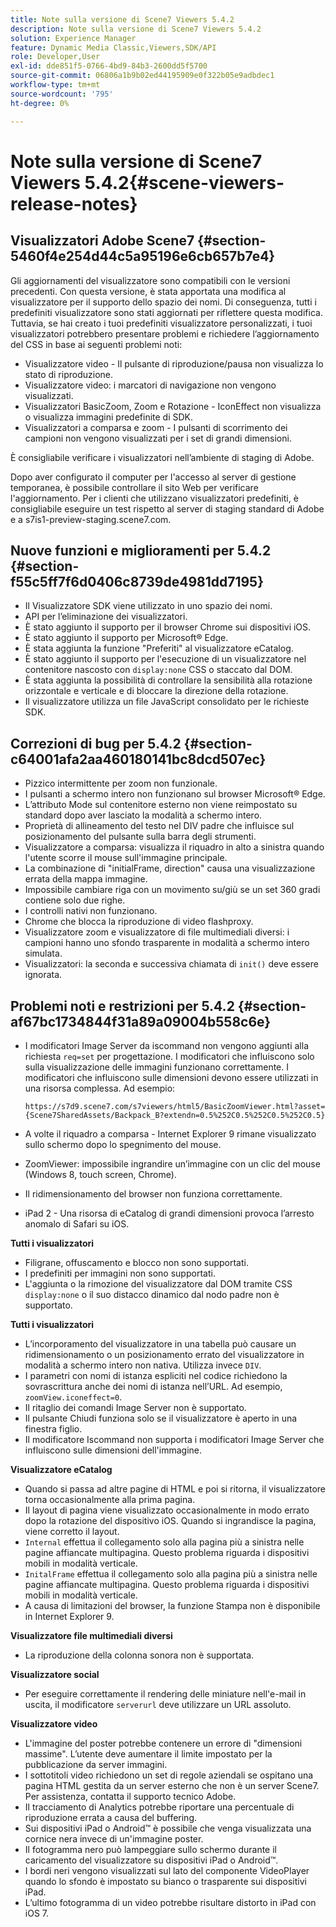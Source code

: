 ```yaml
---
title: Note sulla versione di Scene7 Viewers 5.4.2
description: Note sulla versione di Scene7 Viewers 5.4.2
solution: Experience Manager
feature: Dynamic Media Classic,Viewers,SDK/API
role: Developer,User
exl-id: dde851f5-0766-4bd9-84b3-2600dd5f5700
source-git-commit: 06806a1b9b02ed44195909e0f322b05e9adbdec1
workflow-type: tm+mt
source-wordcount: '795'
ht-degree: 0%

---
```


# Note sulla versione di Scene7 Viewers 5.4.2{#scene-viewers-release-notes}

## Visualizzatori Adobe Scene7 {#section-5460f4e254d44c5a95196e6cb657b7e4}

Gli aggiornamenti del visualizzatore sono compatibili con le versioni precedenti. Con questa versione, è stata apportata una modifica al visualizzatore per il supporto dello spazio dei nomi. Di conseguenza, tutti i predefiniti visualizzatore sono stati aggiornati per riflettere questa modifica. Tuttavia, se hai creato i tuoi predefiniti visualizzatore personalizzati, i tuoi visualizzatori potrebbero presentare problemi e richiedere l’aggiornamento del CSS in base ai seguenti problemi noti:

* Visualizzatore video - Il pulsante di riproduzione/pausa non visualizza lo stato di riproduzione.
* Visualizzatore video: i marcatori di navigazione non vengono visualizzati.
* Visualizzatori BasicZoom, Zoom e Rotazione - IconEffect non visualizza o visualizza immagini predefinite di SDK.
* Visualizzatori a comparsa e zoom - I pulsanti di scorrimento dei campioni non vengono visualizzati per i set di grandi dimensioni.

È consigliabile verificare i visualizzatori nell’ambiente di staging di Adobe.

Dopo aver configurato il computer per l&#39;accesso al server di gestione temporanea, è possibile controllare il sito Web per verificare l&#39;aggiornamento. Per i clienti che utilizzano visualizzatori predefiniti, è consigliabile eseguire un test rispetto al server di staging standard di Adobe e a s7is1-preview-staging.scene7.com.

## Nuove funzioni e miglioramenti per 5.4.2 {#section-f55c5ff7f6d0406c8739de4981dd7195}

* Il Visualizzatore SDK viene utilizzato in uno spazio dei nomi.
* API per l’eliminazione dei visualizzatori.
* È stato aggiunto il supporto per il browser Chrome sui dispositivi iOS.
* È stato aggiunto il supporto per Microsoft® Edge.
* È stata aggiunta la funzione &quot;Preferiti&quot; al visualizzatore eCatalog.
* È stato aggiunto il supporto per l&#39;esecuzione di un visualizzatore nel contenitore nascosto con `display:none` CSS o staccato dal DOM.
* È stata aggiunta la possibilità di controllare la sensibilità alla rotazione orizzontale e verticale e di bloccare la direzione della rotazione.
* Il visualizzatore utilizza un file JavaScript consolidato per le richieste SDK.

## Correzioni di bug per 5.4.2 {#section-c64001afa2aa460180141bc8dcd507ec}

* Pizzico intermittente per zoom non funzionale.
* I pulsanti a schermo intero non funzionano sul browser Microsoft® Edge.
* L’attributo Mode sul contenitore esterno non viene reimpostato su standard dopo aver lasciato la modalità a schermo intero.
* Proprietà di allineamento del testo nel DIV padre che influisce sul posizionamento del pulsante sulla barra degli strumenti.
* Visualizzatore a comparsa: visualizza il riquadro in alto a sinistra quando l&#39;utente scorre il mouse sull&#39;immagine principale.
* La combinazione di &quot;initialFrame, direction&quot; causa una visualizzazione errata della mappa immagine.
* Impossibile cambiare riga con un movimento su/giù se un set 360 gradi contiene solo due righe.
* I controlli nativi non funzionano.
* Chrome che blocca la riproduzione di video flashproxy.
* Visualizzatore zoom e visualizzatore di file multimediali diversi: i campioni hanno uno sfondo trasparente in modalità a schermo intero simulata.
* Visualizzatori: la seconda e successiva chiamata di `init()` deve essere ignorata.

## Problemi noti e restrizioni per 5.4.2 {#section-af67bc1734844f31a89a09004b558c6e}

* I modificatori Image Server da iscommand non vengono aggiunti alla richiesta `req=set` per progettazione. I modificatori che influiscono solo sulla visualizzazione delle immagini funzionano correttamente. I modificatori che influiscono sulle dimensioni devono essere utilizzati in una risorsa complessa. Ad esempio:

  ```
  https://s7d9.scene7.com/s7viewers/html5/BasicZoomViewer.html?asset= {Scene7SharedAssets/Backpack_B?extendn=0.5%252C0.5%252C0.5%252C0.5}
  ```

* A volte il riquadro a comparsa - Internet Explorer 9 rimane visualizzato sullo schermo dopo lo spegnimento del mouse.
* ZoomViewer: impossibile ingrandire un’immagine con un clic del mouse (Windows 8, touch screen, Chrome).
* Il ridimensionamento del browser non funziona correttamente.
* iPad 2 - Una risorsa di eCatalog di grandi dimensioni provoca l’arresto anomalo di Safari su iOS.

**Tutti i visualizzatori**

* Filigrane, offuscamento e blocco non sono supportati.
* I predefiniti per immagini non sono supportati.
* L&#39;aggiunta o la rimozione del visualizzatore dal DOM tramite CSS `display:none` o il suo distacco dinamico dal nodo padre non è supportato.

**Tutti i visualizzatori**

* L’incorporamento del visualizzatore in una tabella può causare un ridimensionamento o un posizionamento errato del visualizzatore in modalità a schermo intero non nativa. Utilizza invece `DIV`.
* I parametri con nomi di istanza espliciti nel codice richiedono la sovrascrittura anche dei nomi di istanza nell’URL. Ad esempio, `zoomView.iconeffect=0`.
* Il ritaglio dei comandi Image Server non è supportato.
* Il pulsante Chiudi funziona solo se il visualizzatore è aperto in una finestra figlio.
* Il modificatore Iscommand non supporta i modificatori Image Server che influiscono sulle dimensioni dell&#39;immagine.

**Visualizzatore eCatalog**

* Quando si passa ad altre pagine di HTML e poi si ritorna, il visualizzatore torna occasionalmente alla prima pagina.
* Il layout di pagina viene visualizzato occasionalmente in modo errato dopo la rotazione del dispositivo iOS. Quando si ingrandisce la pagina, viene corretto il layout.
* `Internal` effettua il collegamento solo alla pagina più a sinistra nelle pagine affiancate multipagina. Questo problema riguarda i dispositivi mobili in modalità verticale.
* `InitalFrame` effettua il collegamento solo alla pagina più a sinistra nelle pagine affiancate multipagina. Questo problema riguarda i dispositivi mobili in modalità verticale.
* A causa di limitazioni del browser, la funzione Stampa non è disponibile in Internet Explorer 9.

**Visualizzatore file multimediali diversi**

* La riproduzione della colonna sonora non è supportata.

**Visualizzatore social**

* Per eseguire correttamente il rendering delle miniature nell&#39;e-mail in uscita, il modificatore `serverurl` deve utilizzare un URL assoluto.

**Visualizzatore video**

* L&#39;immagine del poster potrebbe contenere un errore di &quot;dimensioni massime&quot;. L’utente deve aumentare il limite impostato per la pubblicazione da server immagini.
* I sottotitoli video richiedono un set di regole aziendali se ospitano una pagina HTML gestita da un server esterno che non è un server Scene7. Per assistenza, contatta il supporto tecnico Adobe.
* Il tracciamento di Analytics potrebbe riportare una percentuale di riproduzione errata a causa del buffering.
* Sui dispositivi iPad o Android™ è possibile che venga visualizzata una cornice nera invece di un&#39;immagine poster.
* Il fotogramma nero può lampeggiare sullo schermo durante il caricamento del visualizzatore su dispositivi iPad o Android™.
* I bordi neri vengono visualizzati sul lato del componente VideoPlayer quando lo sfondo è impostato su bianco o trasparente sui dispositivi iPad.
* L’ultimo fotogramma di un video potrebbe risultare distorto in iPad con iOS 7.
